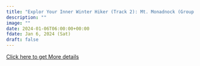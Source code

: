 ```yaml
---
title: "Explor Your Inner Winter Hiker (Track 2): Mt. Monadnock (Group B)" 
description: ""
image: ""
date: 2024-01-06T06:00:00+00:00
fdate: Jan 6, 2024 (Sat)
draft: false
---
```

<a href="https://activities.outdoors.org/search/index.cfm/action/details/id/146814" target="_blank">Click here to get More details</a>

